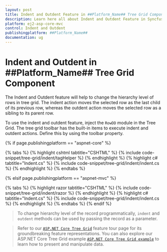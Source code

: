 ```yaml
---
layout: post
title: Indent and Outdent Feature in ##Platform_Name## Tree Grid Component | Syncfusion
description: Learn here all about Indent and Outdent Feature in Syncfusion ##Platform_Name## Tree Grid component and much more.
platform: ej2-asp-core-mvc
control: Indent and Outdent
publishingplatform: ##Platform_Name##
documentation: ug
---
```


# Indent and Outdent in ##Platform_Name## Tree Grid Component

The Indent and Outdent feature will help to change the hierarchy level of rows in tree grid. The indent action moves the selected row as the last child of its previous row, whereas the outdent action moves the selected row as a sibling to its parent row.

To use the indent and outdent feature, inject the `RowDD` module in the Tree Grid. The tree grid toolbar has the built-in items to execute indent and outdent actions. Define this by using the toolbar property.

{% if page.publishingplatform == "aspnet-core" %}

{% tabs %}
{% highlight cshtml tabtitle="CSHTML" %}
{% include code-snippet/tree-grid/indent/tagHelper %}
{% endhighlight %}
{% highlight c# tabtitle="Indent.cs" %}
{% include code-snippet/tree-grid/indent/indent.cs %}
{% endhighlight %}
{% endtabs %}

{% elsif page.publishingplatform == "aspnet-mvc" %}

{% tabs %}
{% highlight razor tabtitle="CSHTML" %}
{% include code-snippet/tree-grid/indent/razor %}
{% endhighlight %}
{% highlight c# tabtitle="Indent.cs" %}
{% include code-snippet/tree-grid/indent/indent.cs %}
{% endhighlight %}
{% endtabs %}
{% endif %}

> To change hierarchy level of the record programmatically, `indent` and `outdent` methods can be used by passing the record as a parameter.

>Refer to our [`ASP.NET Core Tree Grid`](https://www.syncfusion.com/aspnet-core-ui-controls/tree-grid) feature tour page for its groundbreaking feature representations. You can also explore our ASP.NET Core Tree Grid example [`ASP.NET Core Tree Grid example`](https://ej2.syncfusion.com/aspnetcore/TreeGrid/Overview#/material) to learn how to present and manipulate data.